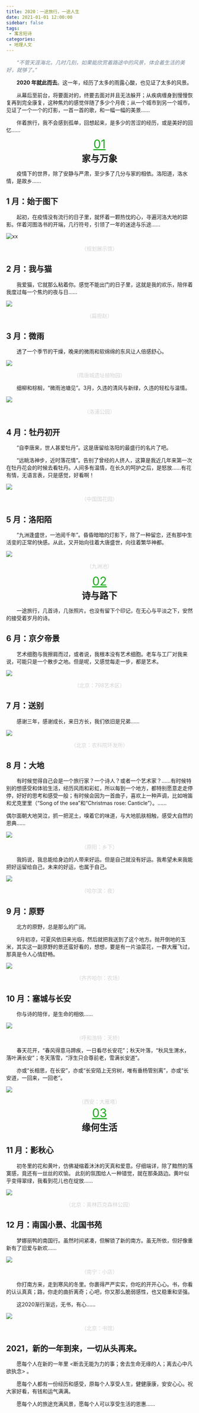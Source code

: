 ```yaml
---
title: 2020：一途旅行，一途人生
date: 2021-01-01 12:00:00
sidebar: false
tags:
 - 寓言短诗
categories:
 - 地理人文
---
```


<font color="#778899">*&emsp;&emsp;“不管天涯海北，几时几刻，如果能欣赏着路途中的风景，体会着生活的美好，就够了。”*</font>

<!-- more -->

**&emsp;&emsp;2020 年就此而去**。这一年，经历了太多的雨露心酸，也见证了太多的风景。

&emsp;&emsp;从幕后至前台，将要面对的，终要去面对并且无法躲开；从疾病缠身到慢慢恢复再到完全康复，这种焦灼的感觉伴随了多少个月夜；从一个城市到另一个城市，见证了一个一个的灯影，一首一首的歌，和一幅一幅的美景……

&emsp;&emsp;伴着旅行，我不会感到孤单，回想起来，是多少的苦涩的经历，或是美好的回忆……

<font color="#1AAD19" size=6.5 style="line-height: 10px;text-decoration:underline;">
<div style="text-align:center;"><br>01</div>
</font>

<font size=5.5><div style="text-align:center;"><strong>家与万象</strong></div></font>

&emsp;&emsp;疫情下的世界，除了安静与严肃，至少多了几分与家的相依。洛阳道，洛水情，是故乡……

## 1 月：始于图下

&emsp;&emsp;起初，在疫情没有流行的日子里，就怀着一颗热忱的心，寻遍河洛大地的踪影。伴着河图洛书的开端，几行符号，引领了一年的迷途与乐途……

![xx](https://raw.githubusercontent.com/LiChongrui/Image/main/img/%E5%B0%8F%E5%BA%97.webp)

<font color="#D3D3D3" >
<div style="text-align:center;">（规划展示馆）</div>
</font>

## 2 月：我与猫

&emsp;&emsp;我爱猫，它就那么粘着你。感觉不能出门的日子里，这就是我的欢乐，陪伴着我度过每一个焦灼的夜与日……

![](https://raw.githubusercontent.com/LiChongrui/Image/main/img/%E6%89%81%E6%8B%85%E8%B5%B5.webp)

<font color="#D3D3D3" >
<div style="text-align:center;">（扁担赵）</div>
</font>

## 3 月：微雨

&emsp;&emsp;透了一个季节的干燥，晚来的微雨和软绵绵的东风让人倍感舒心。

![](https://raw.githubusercontent.com/LiChongrui/Image/main/img/%E9%9A%8B%E5%94%90%E5%9F%8E%E9%81%97%E5%9D%80%E6%A4%8D%E7%89%A9%E5%9B%AD.webp)

<font color="#D3D3D3" >
<div style="text-align:center;">（隋唐城遗址植物园）</div>
</font>

&emsp;&emsp;细柳和棕榈，“微雨池塘见”。3月，久违的清风与新绿，久违的轻松与温情。

![](https://raw.githubusercontent.com/LiChongrui/Image/main/img/%E6%B4%9B%E6%B5%A6%E5%85%AC%E5%9B%AD.webp)

<font color="#D3D3D3" >
<div style="text-align:center;">（洛浦公园）</div>
</font>

## 4 月：牡丹初开

&emsp;&emsp;“自李唐来，世人甚爱牡丹”。这是唐留给洛阳的最盛行的名片了吧。

&emsp;&emsp;“远眺洛神步，近时落花情”。告别了曾经的人挤人，这算是我近几年来第一次在牡丹花会的时候去看牡丹。人间多有温情，在长久的呵护之后，是怒放……有花有情，无语言表，只是感觉，好看啊！

![](https://raw.githubusercontent.com/LiChongrui/Image/main/img/%E4%B8%AD%E5%9B%BD%E5%9B%BD%E8%8A%B1%E5%9B%AD.webp)

<font color="#D3D3D3" >
<div style="text-align:center;">（中国国花园）</div>
</font>

## 5 月：洛阳陌

&emsp;&emsp;“九洲逢盛世，一池阅千年”。昏昏暗暗的灯影下，除了一种留恋，还有那中生活变的正常的快感。从此，又开始向往着大唐盛世，向往着繁华神都。

![](https://raw.githubusercontent.com/LiChongrui/Image/main/img/%E4%B9%9D%E6%B4%B2%E6%B1%A0.webp)

<font color="#D3D3D3" >
<div style="text-align:center;">（九洲池）</div>
</font>
<br>
<font color="#1AAD19" size=6.5 style="line-height: 10px;text-decoration:underline;">
<div style="text-align:center;"><br>02</div>
</font>

<font size=5.5><div style="text-align:center;"><strong>诗与路下</strong></div></font>

&emsp;&emsp;一途旅行，几首诗，几张照片。也没有留下个印记，在无心与平淡之下，安然的接受着岁月的诗。

## 6 月：京夕帝景

&emsp;&emsp;艺术细胞与我擦肩而过，或者说，我根本没有艺术细胞。老车与工厂对我来说，可能只是一个散步之地。但是呢，又感觉每走一步，都是艺术。

![](https://raw.githubusercontent.com/LiChongrui/Image/main/img/798%E8%89%BA%E6%9C%AF%E5%8C%BA.webp)

<font color="#D3D3D3" >
<div style="text-align:center;">（北京：798艺术区）</div>
</font>

## 7 月：送别

&emsp;&emsp;感谢三年，感谢成长，来日方长，我们依旧是兄弟……

![](https://raw.githubusercontent.com/LiChongrui/Image/main/img/%E5%86%9C%E7%A7%91%E9%99%A2%E7%8E%AF%E5%8F%91%E6%89%80.webp)

<font color="#D3D3D3" >
<div style="text-align:center;">（北京：农科院环发所）</div>
</font>

## 8 月：大地

&emsp;&emsp;有时候觉得自己会是一个旅行家？一个诗人？或者一个艺术家？……有时候特别的想感受和体验生活，经历风雨和彩虹，所以每到一个地方，都特别愿意走走停停，好好的思考和感受一般；有时候会因为一首曲子，喜欢上一种声调，比如哨笛和尤克里里（“Song of the sea”和“Christmas rose: Canticle”）。……

偶尔面朝大地哭泣，抓一把泥土，嗅着它的味道，与大地肌肤相触，感受大自然的恩典……

![](https://raw.githubusercontent.com/LiChongrui/Image/main/img/%E4%B9%A1%E4%B8%8B.webp)

<font color="#D3D3D3" >
<div style="text-align:center;">（原阳：乡下）</div>
</font>

&emsp;&emsp;我妈说，我总能给身边的人带来好运。但是自己就没有好运。我希望未来我能把好运留给自己，未来的好运，也属于自己。

![](https://raw.githubusercontent.com/LiChongrui/Image/main/img/%E5%A4%9C.webp)

<font color="#D3D3D3" >
<div style="text-align:center;">（哈尔滨：夜）</div>
</font>

## 9 月：原野

&emsp;&emsp;北方的原野，总是那么的广阔。

&emsp;&emsp;9月初凉，可夏风依旧来光临，然后就把我送到了这个地方。抛开倒地的玉米，其实这一副原野的景还蛮好看的，想想，要是有一片油菜花，一群大雁飞过，那真是令人心情舒畅。

![](https://raw.githubusercontent.com/LiChongrui/Image/main/img/%E5%86%9C%E5%9C%BA.webp)

<font color="#D3D3D3" >
<div style="text-align:center;">（齐齐哈尔：农场）</div>
</font>

## 10 月：塞城与长安

&emsp;&emsp;你与诗的陪伴，是生命的相依……

![](https://raw.githubusercontent.com/LiChongrui/Image/main/img/%E5%A4%A9%E6%A1%A5.webp)

<font color="#D3D3D3" >
<div style="text-align:center;">（呼和浩特：天桥）</div>
</font>

&emsp;&emsp;春天花开，“春风得意马蹄疾，一日看尽长安花”；秋天叶落，“秋风生渭水，落叶满长安”；冬天落雪，“浮生只合尊前老，雪满长安道”。

&emsp;&emsp;亦或“长相思，在长安”，亦或“长安陌上无穷树，唯有垂杨管别离”，亦或“长安道，一回来，一回老”。

![](https://raw.githubusercontent.com/LiChongrui/Image/main/img/%E5%A4%A7%E9%9B%81%E5%A1%94.webp)

<font color="#D3D3D3" >
<div style="text-align:center;">（西安：大雁塔）</div>
</font>
<br>
<font color="#1AAD19" size=6.5 style="line-height: 10px;text-decoration:underline;">
<div style="text-align:center;">03</div>
</font>

<font size=5.5><div style="text-align:center;"><strong>缘何生活</strong></div></font>

## 11 月：影秋心

&emsp;&emsp;初冬里的花和黄叶，仿佛凝缩着沐沐的天真和爱意。仔细端详，除了黯然的落寞感，竟还有一丝丝的欢愉。
此刻的氛围给人一种错觉，就在那条路边。黄叶似乎变得翠绿，我看到花儿也在绽放……

![](https://raw.githubusercontent.com/LiChongrui/Image/main/img/%E5%A5%A5%E6%9E%97%E5%8C%B9%E5%85%8B%E6%A3%AE%E6%9E%97%E5%85%AC%E5%9B%AD.webp)

<font color="#D3D3D3" >
<div style="text-align:center;">（北京：奥林匹克森林公园）</div>
</font>

## 12 月：南国小景、北国书苑

&emsp;&emsp;梦娜丽鸭的南国行。虽然时间紧凑，但解锁了新的南方。虽无所依，但好像重新有了旧爱与新欢……

![](https://raw.githubusercontent.com/LiChongrui/Image/main/img/%E5%B0%8F%E5%BA%97.webp)

<font color="#D3D3D3" >
<div style="text-align:center;">（南宁：小店）</div>
</font>

&emsp;&emsp;你打南方来，走到寒风的冬里。你裹得严严实实，你吃的开开心心。书，你看的认认真真；路，你走的曲折离奇；心吧，你又那么脆弱感性，也又稳重和坚强。

&emsp;&emsp;这2020渐行渐远，无书，有心……

![](https://raw.githubusercontent.com/LiChongrui/Image/main/img/%E4%B9%A6%E9%A6%86.webp)

<font color="#D3D3D3" >
<div style="text-align:center;">（北京：书馆）</div>
</font>

## 2021，新的一年到来，一切从头再来。

&emsp;&emsp;愿每个人在新的一年里 <断去无能为力的事；舍去生命无缘的人；离去心中凡欲执念> 。

&emsp;&emsp;愿每个人都有一份经历和感受，原每个人享受人生，健健康康，安安心心。祝大家好看，有钱和运气满满。

&emsp;&emsp;愿每个人的旅途充满风景，愿每个人可以享受生活的恩惠……







